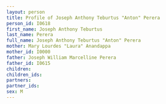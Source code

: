 ```yaml
---
layout: person
title: Profile of Joseph Anthony Teburtus "Anton" Perera
person_id: I0618
first_name: Joseph Anthony Teburtus
last_name: Perera
full_name: Joseph Anthony Teburtus "Anton" Perera
mother: Mary Lourdes "Laura" Anandappa
mother_id: I0000
father: Joseph William Marcelline Perera
father_id: I0615
children:
children_ids:
partners:
partner_ids:
sex: M
---
```


